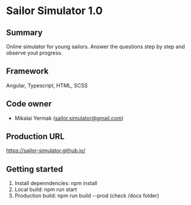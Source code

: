 # Sailor Simulator 1.0

## Summary

Online simulator for young sailors. Answer the questions step by step and observe yout progress.

## Framework

Angular, Typescript, HTML, SCSS

## Code owner

- Mikalai Yermak (sailor.simulator@gmail.com)

## Production URL
https://sailor-simulator.github.io/

## Getting started

1. Install depenndencies: npm install
2. Local build: npm run start
3. Production build: npm run build --prod (check /docs folder)